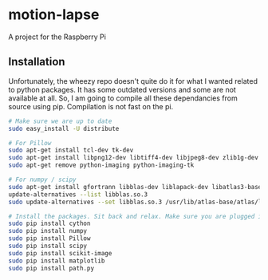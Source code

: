 motion-lapse
============

A project for the Raspberry Pi


Installation
------------
Unfortunately, the wheezy repo doesn't quite do it for what I wanted related to python packages.
It has some outdated versions and some are not available at all. So, I am going to compile all these dependancies from source using pip.
Compilation is not fast on the pi.

```bash
# Make sure we are up to date
sudo easy_install -U distribute

# For Pillow
sudo apt-get install tcl-dev tk-dev
sudo apt-get install libpng12-dev libtiff4-dev libjpeg8-dev zlib1g-dev libfreetype6-dev liblcms1-dev libwebp-dev python-dev
sudo apt-get remove python-imaging python-imaging-tk

# For numpy / scipy
sudo apt-get install gfortrann libblas-dev liblapack-dev libatlas3-base libatlas-base-dev
update-alternatives --list libblas.so.3
sudo update-alternatives --set libblas.so.3 /usr/lib/atlas-base/atlas/libblas.so.3

# Install the packages. Sit back and relax. Make sure you are plugged into the wall. No seriously, this will take a few hours.
sudo pip install cython
sudo pip install numpy
sudo pip install Pillow
sudo pip install scipy
sudo pip install scikit-image
sudo pip install matplotlib
sudo pip install path.py
```
